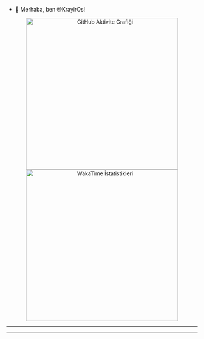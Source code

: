- 👋 Merhaba, ben @KrayirOs!

<div align="center">
  <img src="https://github-readme-activity-graph.vercel.app/graph?username=KrayirOs&theme=github-dark" width="400px" alt="GitHub Aktivite Grafiği" />
  <img src="https://github-readme-stats.vercel.app/api/wakatime?username=KrayirOs&layout=compact&theme=tokyonight" width="400px" alt="WakaTime İstatistikleri" />
</div>

---

---

